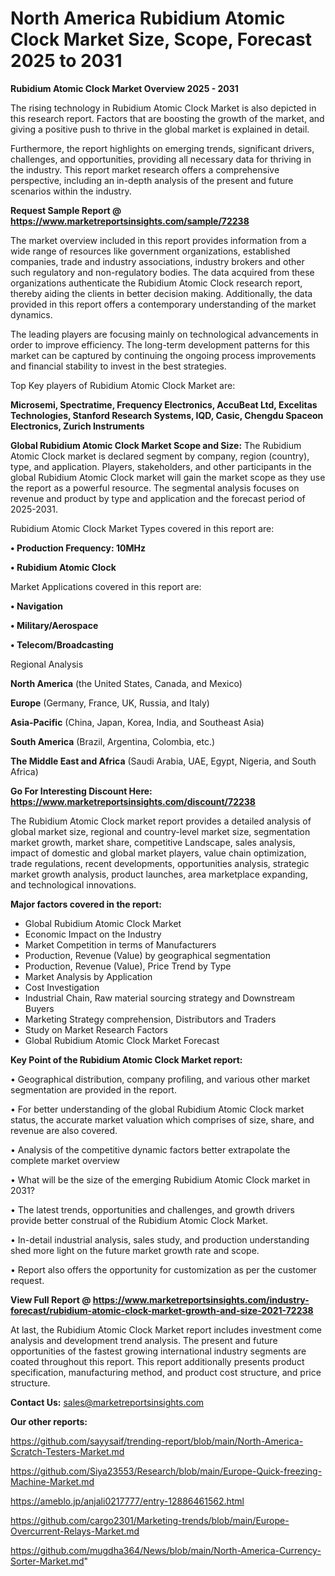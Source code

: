 # North America Rubidium Atomic Clock Market Size, Scope, Forecast 2025 to 2031

<Strong> Rubidium Atomic Clock Market Overview 2025 - 2031</strong>

The rising technology in Rubidium Atomic Clock Market is also depicted in this research report. Factors that are boosting the growth of the market, and giving a positive push to thrive in the global market is explained in detail.

Furthermore, the report highlights on emerging trends, significant drivers, challenges, and opportunities, providing all necessary data for thriving in the industry. This report market research offers a comprehensive perspective, including an in-depth analysis of the present and future scenarios within the industry.

<strong>Request Sample Report @ <a href=https://www.marketreportsinsights.com/sample/72238>https://www.marketreportsinsights.com/sample/72238</a></strong>

The market overview included in this report provides information from a wide range of resources like government organizations, established companies, trade and industry associations, industry brokers and other such regulatory and non-regulatory bodies. The data acquired from these organizations authenticate the Rubidium Atomic Clock research report, thereby aiding the clients in better decision making. Additionally, the data provided in this report offers a contemporary understanding of the market dynamics.

The leading players are focusing mainly on technological advancements in order to improve efficiency. The long-term development patterns for this market can be captured by continuing the ongoing process improvements and financial stability to invest in the best strategies.

Top Key players of Rubidium Atomic Clock Market are:

<strong>Microsemi, Spectratime, Frequency Electronics, AccuBeat Ltd, Excelitas Technologies, Stanford Research Systems, IQD, Casic, Chengdu Spaceon Electronics, Zurich Instruments</strong>

<strong><b>Global Rubidium Atomic Clock Market Scope and Size:</b></strong>
The Rubidium Atomic Clock market is declared segment by company, region (country), type, and application. Players, stakeholders, and other participants in the global Rubidium Atomic Clock market will gain the market scope as they use the report as a powerful resource. The segmental analysis focuses on revenue and product by type and application and the forecast period of 2025-2031.

Rubidium Atomic Clock Market Types covered in this report are:

<strong>• Production Frequency: 10MHz

• Rubidium Atomic Clock</strong>

Market Applications covered in this report are:

<strong>• Navigation

• Military/Aerospace

• Telecom/Broadcasting</strong> 

Regional Analysis

<strong>North America</strong> (the United States, Canada, and Mexico)

<strong>Europe</strong> (Germany, France, UK, Russia, and Italy)

<strong>Asia-Pacific</strong> (China, Japan, Korea, India, and Southeast Asia)

<strong>South America</strong> (Brazil, Argentina, Colombia, etc.)

<strong>The Middle East and Africa</strong> (Saudi Arabia, UAE, Egypt, Nigeria, and South Africa)

<strong>Go For Interesting Discount Here: <a href=https://www.marketreportsinsights.com/discount/72238>https://www.marketreportsinsights.com/discount/72238</a></strong>

The Rubidium Atomic Clock market report provides a detailed analysis of global market size, regional and country-level market size, segmentation market growth, market share, competitive Landscape, sales analysis, impact of domestic and global market players, value chain optimization, trade regulations, recent developments, opportunities analysis, strategic market growth analysis, product launches, area marketplace expanding, and technological innovations.

<strong><b>Major factors covered in the report:</b></strong>
<ul>
  <li>Global Rubidium Atomic Clock Market </li>
  <li>Economic Impact on the Industry</li>
  <li>Market Competition in terms of Manufacturers</li>
  <li>Production, Revenue (Value) by geographical segmentation</li>
  <li>Production, Revenue (Value), Price Trend by Type</li>
  <li>Market Analysis by Application</li>
  <li>Cost Investigation</li>
  <li>Industrial Chain, Raw material sourcing strategy and Downstream Buyers</li>
  <li>Marketing Strategy comprehension, Distributors and Traders</li>
  <li>Study on Market Research Factors</li>
  <li>Global Rubidium Atomic Clock Market Forecast</li>
</ul>

<strong><b>Key Point of the Rubidium Atomic Clock Market report:</b></strong>

• Geographical distribution, company profiling, and various other market segmentation are provided in the report.

• For better understanding of the global Rubidium Atomic Clock market status, the accurate market valuation which comprises of size, share, and revenue are also covered.

• Analysis of the competitive dynamic factors better extrapolate the complete market overview

• What will be the size of the emerging Rubidium Atomic Clock market in 2031?

• The latest trends, opportunities and challenges, and growth drivers provide better construal of the Rubidium Atomic Clock Market.

• In-detail industrial analysis, sales study, and production understanding shed more light on the future market growth rate and scope.

• Report also offers the opportunity for customization as per the customer request.

<strong><b>View Full Report @ <a href=https://www.marketreportsinsights.com/industry-forecast/rubidium-atomic-clock-market-growth-and-size-2021-72238>https://www.marketreportsinsights.com/industry-forecast/rubidium-atomic-clock-market-growth-and-size-2021-72238</a></b></strong>


At last, the Rubidium Atomic Clock Market report includes investment come analysis and development trend analysis. The present and future opportunities of the fastest growing international industry segments are coated throughout this report. This report additionally presents product specification, manufacturing method, and product cost structure, and price structure.

<strong>Contact Us:</strong>
sales@marketreportsinsights.com

<strong>Our other reports:</strong>

<a href=https://github.com/sayysaif/trending-report/blob/main/North-America-Scratch-Testers-Market.md>https://github.com/sayysaif/trending-report/blob/main/North-America-Scratch-Testers-Market.md</a>

<a href=https://github.com/Siya23553/Research/blob/main/Europe-Quick-freezing-Machine-Market.md>https://github.com/Siya23553/Research/blob/main/Europe-Quick-freezing-Machine-Market.md</a>

<a href=https://ameblo.jp/anjali0217777/entry-12886461562.html>https://ameblo.jp/anjali0217777/entry-12886461562.html</a>

<a href=https://github.com/cargo2301/Marketing-trends/blob/main/Europe-Overcurrent-Relays-Market.md>https://github.com/cargo2301/Marketing-trends/blob/main/Europe-Overcurrent-Relays-Market.md</a>

<a href=https://github.com/mugdha364/News/blob/main/North-America-Currency-Sorter-Market.md>https://github.com/mugdha364/News/blob/main/North-America-Currency-Sorter-Market.md</a>"
